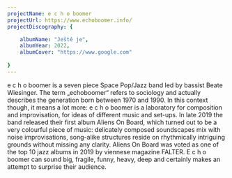 ```yaml
---
projectName: e c h o boomer
projectUrl: https://www.echoboomer.info/
projectDiscography: {

    albumName: "Ještě je",
    albumYear: 2022,
    albumCover: "https://www.google.com"
    
}
---
```

e c h o boomer is a seven piece Space Pop/Jazz band led by bassist Beate Wiesinger. The term „echoboomer“ refers to sociology and actually describes the generation born between 1970 and 1990. In this context though, it means a lot more: e c h o boomer is a laboratory for composition and improvisation, for ideas of different music and set-ups. In late 2019 the band released their first album Aliens On Board, which turned out to be a very colourful piece of music: delicately composed soundscapes mix with noise improvisations, song-alike structures reside on rhythmically intriguing grounds without missing any clarity. Aliens On Board was voted as one of the top 10 jazz albums in 2019 by viennese magazine FALTER. E c h o boomer can sound big, fragile, funny, heavy, deep and certainly makes an attempt to surprise their audience.
